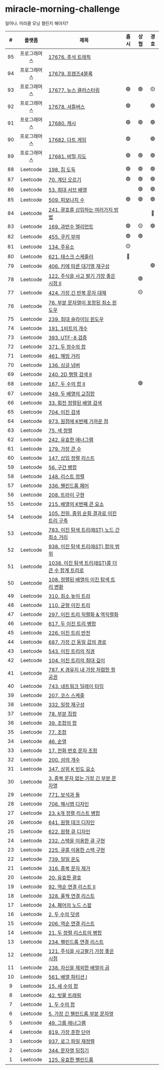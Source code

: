 # miracle-morning-challenge

일어나. 미라클 모닝 챌린지 해야지?

|  #  |    플랫폼    | 제목                                                                                                                                   | 흠시 | 상협 | 경호 |
| :-: | :----------: | -------------------------------------------------------------------------------------------------------------------------------------- | :--: | :--: | :--: |
| 95  | 프로그래머스 | [17676. 추석 트래픽](https://programmers.co.kr/learn/courses/30/lessons/17676)                                                         |      |      |      |
| 94  | 프로그래머스 | [17679. 프렌즈4블록](https://programmers.co.kr/learn/courses/30/lessons/17679)                                                         |      |      |      |
| 93  | 프로그래머스 | [17677. 뉴스 클러스터링](https://programmers.co.kr/learn/courses/30/lessons/17677)                                                     |  🟢  |  🟢  |  🟡  |
| 92  | 프로그래머스 | [17678. 셔틀버스](https://programmers.co.kr/learn/courses/30/lessons/17678)                                                            |  🟢  |      |  🟢  |
| 91  | 프로그래머스 | [17680. 캐시](https://programmers.co.kr/learn/courses/30/lessons/17680)                                                                |  🟢  |  🟢  |  🟢  |
| 90  | 프로그래머스 | [17682. 다트 게임](https://programmers.co.kr/learn/courses/30/lessons/17682)                                                           |  🟢  |      |  🟢  |
| 89  | 프로그래머스 | [17681. 비밀 지도](https://programmers.co.kr/learn/courses/30/lessons/17681)                                                           |  🟢  |  🟢  |  🟢  |
| 88  |   Leetcode   | [198. 집 도둑](https://leetcode.com/problems/house-robber/)                                                                            |  🟢  |  🟢  |  🟢  |
| 87  |   Leetcode   | [70. 계단 오르기](https://leetcode.com/problems/climbing-stairs/)                                                                      |  🟢  |  🟢  |  🟢  |
| 86  |   Leetcode   | [53. 최대 서브 배열](https://leetcode.com/problems/maximum-subarray/)                                                                  |      |  🟢  |  🟢  |
| 85  |   Leetcode   | [509. 피보나치 수](https://leetcode.com/problems/fibonacci-number/)                                                                    |  🟢  |  🟢  |  🟢  |
| 84  |   Leetcode   | [241. 괄호를 삽입하는 여러가지 방법](https://leetcode.com/problems/different-ways-to-add-parentheses/)                                 |      |      |  🔴  |
| 83  |   Leetcode   | [169. 과반수 엘리먼트](https://leetcode.com/problems/majority-element/)                                                                |  🟢  |  🟡  |  🟢  |
| 82  |   Leetcode   | [455. 쿠키 부여](https://leetcode.com/problems/assign-cookies/)                                                                        |  🟢  |  🟢  |      |
| 81  |   Leetcode   | [134. 주유소](https://leetcode.com/problems/gas-station/)                                                                              |  🟡  |      |      |
| 80  |   Leetcode   | [621. 태스크 스케줄러](https://leetcode.com/problems/task-scheduler/)                                                                  |  🔴  |      |      |
| 79  |   Leetcode   | [406. 키에 따른 대기열 재구성](https://leetcode.com/problems/queue-reconstruction-by-height/)                                          |      |      |  🟢  |
| 78  |   Leetcode   | [122. 주식을 사고 팔기 가장 좋은 시점 II](https://leetcode.com/problems/best-time-to-buy-and-sell-stock-ii/)                           |      |  🟢  |      |
| 77  |   Leetcode   | [424. 가장 긴 반복 문자 대체](https://leetcode.com/problems/longest-repeating-character-replacement/)                                  |      |  🟡  |      |
| 76  |   Leetcode   | [76. 부분 문자열이 포함된 최소 윈도우](https://leetcode.com/problems/minimum-window-substring/)                                        |      |      |      |
| 75  |   Leetcode   | [239. 최대 슬라이딩 윈도우](https://leetcode.com/problems/sliding-window-maximum/)                                                     |      |      |      |
| 74  |   Leetcode   | [191. 1비트의 개수](https://leetcode.com/problems/number-of-1-bits/)                                                                   |      |      |      |
| 73  |   Leetcode   | [393. UTF-8 검증](https://leetcode.com/problems/utf-8-validation/)                                                                     |      |      |      |
| 72  |   Leetcode   | [371. 두 정수의 합](https://leetcode.com/problems/sum-of-two-integers/)                                                                |      |      |      |
| 71  |   Leetcode   | [461. 해밍 거리](https://leetcode.com/problems/hamming-distance/)                                                                      |      |      |      |
| 70  |   Leetcode   | [136. 싱글 넘버](https://leetcode.com/problems/single-number/)                                                                         |      |      |      |
| 69  |   Leetcode   | [240. 2D 행렬 검색 II](https://leetcode.com/problems/search-a-2d-matrix-ii/)                                                           |      |      |      |
| 68  |   Leetcode   | [167. 두 수의 합 II](https://leetcode.com/problems/two-sum-ii-input-array-is-sorted/)                                                  |      |  🟢  |      |
| 67  |   Leetcode   | [349. 두 배열의 교집합](https://leetcode.com/problems/intersection-of-two-arrays/)                                                     |      |      |      |
| 66  |   Leetcode   | [33. 회전 정렬된 배열 검색](https://leetcode.com/problems/search-in-rotated-sorted-array/)                                             |      |      |      |
| 65  |   Leetcode   | [704. 이진 검색](https://leetcode.com/problems/binary-search/)                                                                         |      |      |      |
| 64  |   Leetcode   | [973. 원점에 K번째 가까운 점](https://leetcode.com/problems/k-closest-points-to-origin/)                                               |      |      |      |
| 63  |   Leetcode   | [75. 색 정렬](https://leetcode.com/problems/sort-colors/)                                                                              |      |      |      |
| 62  |   Leetcode   | [242. 유효한 애너그램](https://leetcode.com/problems/valid-anagram/)                                                                   |      |      |      |
| 61  |   Leetcode   | [179. 가장 큰 수](https://leetcode.com/problems/largest-number/)                                                                       |      |      |      |
| 60  |   Leetcode   | [147. 삽입 정렬 리스트](https://leetcode.com/problems/insertion-sort-list/)                                                            |      |      |      |
| 59  |   Leetcode   | [56. 구간 병합](https://leetcode.com/problems/merge-intervals/)                                                                        |      |      |      |
| 58  |   Leetcode   | [148. 리스트 정렬](https://leetcode.com/problems/sort-list/)                                                                           |      |      |      |
| 57  |   Leetcode   | [336. 팰린드롬 페어](https://leetcode.com/problems/palindrome-pairs/)                                                                  |      |      |      |
| 56  |   Leetcode   | [208. 트라이 구현](https://leetcode.com/problems/implement-trie-prefix-tree/)                                                          |      |      |      |
| 55  |   Leetcode   | [215. 배열의 K번째 큰 요소](https://leetcode.com/problems/kth-largest-element-in-an-array/)                                            |      |      |      |
| 54  |   Leetcode   | [105. 전위, 중위 순회 결과로 이진 트리 구축](https://leetcode.com/problems/construct-binary-tree-from-preorder-and-inorder-traversal/) |      |      |      |
| 53  |   Leetcode   | [783. 이진 탐색 트리(BST) 노드 간 최소 거리](https://leetcode.com/problems/minimum-distance-between-bst-nodes/)                        |      |      |      |
| 52  |   Leetcode   | [938. 이진 탐색 트리(BST) 합의 범위](https://leetcode.com/problems/range-sum-of-bst/)                                                  |      |      |      |
| 51  |   Leetcode   | [1038. 이진 탐색 트리(BST)를 더 큰 수 합계 트리로](https://leetcode.com/problems/binary-search-tree-to-greater-sum-tree/)              |      |      |      |
| 50  |   Leetcode   | [108. 정렬된 배열의 이진 탐색 트리 변환](https://leetcode.com/problems/convert-sorted-array-to-binary-search-tree/)                    |      |      |      |
| 49  |   Leetcode   | [310. 최소 높이 트리](https://leetcode.com/problems/minimum-height-trees/)                                                             |      |      |      |
| 48  |   Leetcode   | [110. 균형 이진 트리](https://leetcode.com/problems/balanced-binary-tree/)                                                             |      |      |      |
| 47  |   Leetcode   | [297. 이진 트리 직렬화 & 역직렬화](https://leetcode.com/problems/serialize-and-deserialize-binary-tree/)                               |      |      |      |
| 46  |   Leetcode   | [617. 두 이진 트리 병합](https://leetcode.com/problems/merge-two-binary-trees/)                                                        |      |      |      |
| 45  |   Leetcode   | [226. 이진 트리 반전](https://leetcode.com/problems/invert-binary-tree/)                                                               |      |      |      |
| 44  |   Leetcode   | [687. 가장 긴 동일 값의 경로](https://leetcode.com/problems/longest-univalue-path/)                                                    |      |      |      |
| 43  |   Leetcode   | [543. 이진 트리의 직경](https://leetcode.com/problems/diameter-of-binary-tree/)                                                        |      |      |      |
| 42  |   Leetcode   | [104. 이진 트리의 최대 깊이](https://leetcode.com/problems/maximum-depth-of-binary-tree/)                                              |      |      |      |
| 41  |   Leetcode   | [787. K 경유지 내 가장 저렴한 항공권](https://leetcode.com/problems/cheapest-flights-within-k-stops/)                                  |      |      |      |
| 40  |   Leetcode   | [743. 네트워크 딜레이 타임](https://leetcode.com/problems/network-delay-time/)                                                         |      |      |      |
| 39  |   Leetcode   | [207. 코스 스케줄](https://leetcode.com/problems/course-schedule/)                                                                     |      |      |      |
| 38  |   Leetcode   | [332. 일정 재구성](https://leetcode.com/problems/reconstruct-itinerary/)                                                               |      |      |      |
| 37  |   Leetcode   | [78. 부분 집합](https://leetcode.com/problems/subsets/)                                                                                |      |      |      |
| 36  |   Leetcode   | [39. 조합의 합](https://leetcode.com/problems/combination-sum/)                                                                        |      |      |      |
| 35  |   Leetcode   | [77. 조합](https://leetcode.com/problems/combinations/)                                                                                |      |      |      |
| 34  |   Leetcode   | [46. 순열](https://leetcode.com/problems/permutations/)                                                                                |      |      |      |
| 33  |   Leetcode   | [17. 전화 번호 문자 조합](https://leetcode.com/problems/letter-combinations-of-a-phone-number/)                                        |      |      |      |
| 32  |   Leetcode   | [200. 섬의 개수](https://leetcode.com/problems/number-of-islands/)                                                                     |      |      |      |
| 31  |   Leetcode   | [347. 상위 K 빈도 요소](https://leetcode.com/problems/top-k-frequent-elements/)                                                        |      |      |      |
| 30  |   Leetcode   | [3. 중복 문자 없는 가장 긴 부분 문자열](https://leetcode.com/problems/longest-substring-without-repeating-characters/)                 |      |      |      |
| 29  |   Leetcode   | [771. 보석과 돌](https://leetcode.com/problems/jewels-and-stones/)                                                                     |      |      |      |
| 28  |   Leetcode   | [706. 해시맵 디자인](https://leetcode.com/problems/design-hashmap/)                                                                    |      |      |      |
| 27  |   Leetcode   | [23. k개 정렬 리스트 병합](https://leetcode.com/problems/merge-k-sorted-lists/)                                                        |      |      |      |
| 26  |   Leetcode   | [641. 원형 데크 디자인](https://leetcode.com/problems/design-circular-deque/)                                                          |      |      |      |
| 25  |   Leetcode   | [622. 원형 큐 디자인](https://leetcode.com/problems/design-circular-queue/)                                                            |      |      |      |
| 24  |   Leetcode   | [232. 스택을 이용한 큐 구현](https://leetcode.com/problems/implement-queue-using-stacks/)                                              |      |      |      |
| 23  |   Leetcode   | [225. 큐를 이용한 스택 구현](https://leetcode.com/problems/implement-stack-using-queues/)                                              |      |      |      |
| 22  |   Leetcode   | [739. 일일 온도](https://leetcode.com/problems/daily-temperatures/)                                                                    |      |      |      |
| 21  |   Leetcode   | [316. 중복 문자 제거](https://leetcode.com/problems/remove-duplicate-letters/)                                                         |      |      |      |
| 20  |   Leetcode   | [20. 유효한 괄호](https://leetcode.com/problems/valid-parentheses/)                                                                    |      |      |      |
| 19  |   Leetcode   | [92. 역순 연결 리스트 II](https://leetcode.com/problems/reverse-linked-list-ii/)                                                       |      |      |      |
| 18  |   Leetcode   | [328. 홀짝 연결 리스트](https://leetcode.com/problems/odd-even-linked-list/)                                                           |      |      |      |
| 17  |   Leetcode   | [24. 페어의 노드 스왑](https://leetcode.com/problems/swap-nodes-in-pairs/)                                                             |      |      |      |
| 16  |   Leetcode   | [2. 두 수의 덧셈](https://leetcode.com/problems/add-two-numbers/)                                                                      |      |      |      |
| 15  |   Leetcode   | [206. 역순 연결 리스트](https://leetcode.com/problems/reverse-linked-list/)                                                            |      |      |      |
| 14  |   Leetcode   | [21. 두 정렬 리스트의 병합](https://leetcode.com/problems/merge-two-sorted-lists/)                                                     |      |      |      |
| 13  |   Leetcode   | [234. 팰린드롬 연결 리스트](https://leetcode.com/problems/palindrome-linked-list/)                                                     |      |      |      |
| 12  |   Leetcode   | [121. 주식을 사고팔기 가장 좋은 시점](https://leetcode.com/problems/best-time-to-buy-and-sell-stock/)                                  |      |      |      |
| 11  |   Leetcode   | [238. 자신을 제외한 배열의 곱](https://leetcode.com/problems/product-of-array-except-self/)                                            |      |      |      |
| 10  |   Leetcode   | [561. 배열 파티션 I](https://leetcode.com/problems/array-partition-i/)                                                                 |      |      |      |
|  9  |   Leetcode   | [15. 세 수의 합](https://leetcode.com/problems/3sum/)                                                                                  |      |      |      |
|  8  |   Leetcode   | [42. 빗물 트래핑](https://leetcode.com/problems/trapping-rain-water/)                                                                  |      |      |      |
|  7  |   Leetcode   | [1. 두 수의 합](https://leetcode.com/problems/two-sum/)                                                                                |      |      |      |
|  6  |   Leetcode   | [5. 가장 긴 팰린드롬 부분 문자열](https://leetcode.com/problems/longest-palindromic-substring/)                                        |      |      |      |
|  5  |   Leetcode   | [49. 그룹 애너그램](https://leetcode.com/problems/group-anagrams/)                                                                     |      |      |      |
|  4  |   Leetcode   | [819. 가장 흔한 단어](https://leetcode.com/problems/most-common-word/)                                                                 |      |      |      |
|  3  |   Leetcode   | [937. 로그 파일 재정렬](https://leetcode.com/problems/reorder-data-in-log-files/)                                                      |      |      |      |
|  2  |   Leetcode   | [344. 문자열 뒤집기](https://leetcode.com/problems/reverse-string/)                                                                    |      |      |      |
|  1  |   Leetcode   | [125. 유효한 팰린드롬](https://leetcode.com/problems/valid-palindrome/)                                                                |      |      |      |

